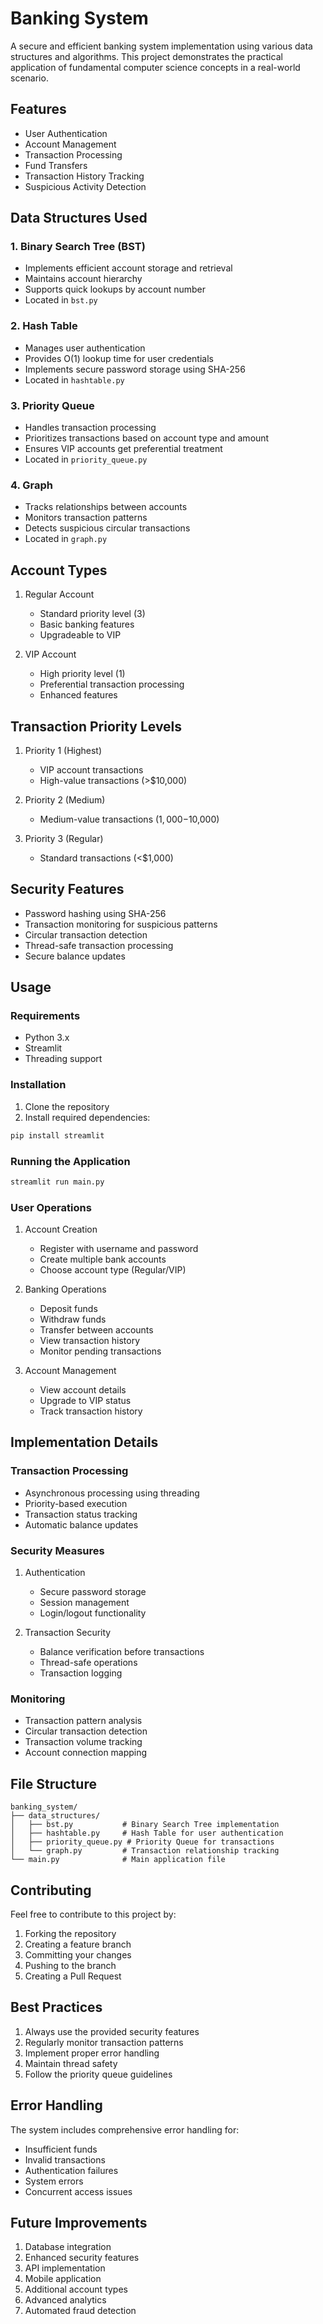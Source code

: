 # Banking System

A secure and efficient banking system implementation using various data structures and algorithms. This project demonstrates the practical application of fundamental computer science concepts in a real-world scenario.

## Features

- User Authentication
- Account Management
- Transaction Processing
- Fund Transfers
- Transaction History Tracking
- Suspicious Activity Detection

## Data Structures Used

### 1. Binary Search Tree (BST)
- Implements efficient account storage and retrieval
- Maintains account hierarchy
- Supports quick lookups by account number
- Located in `bst.py`

### 2. Hash Table
- Manages user authentication
- Provides O(1) lookup time for user credentials
- Implements secure password storage using SHA-256
- Located in `hashtable.py`

### 3. Priority Queue
- Handles transaction processing
- Prioritizes transactions based on account type and amount
- Ensures VIP accounts get preferential treatment
- Located in `priority_queue.py`

### 4. Graph
- Tracks relationships between accounts
- Monitors transaction patterns
- Detects suspicious circular transactions
- Located in `graph.py`

## Account Types

1. Regular Account
   - Standard priority level (3)
   - Basic banking features
   - Upgradeable to VIP

2. VIP Account
   - High priority level (1)
   - Preferential transaction processing
   - Enhanced features

## Transaction Priority Levels

1. Priority 1 (Highest)
   - VIP account transactions
   - High-value transactions (>$10,000)

2. Priority 2 (Medium)
   - Medium-value transactions ($1,000-$10,000)

3. Priority 3 (Regular)
   - Standard transactions (<$1,000)

## Security Features

- Password hashing using SHA-256
- Transaction monitoring for suspicious patterns
- Circular transaction detection
- Thread-safe transaction processing
- Secure balance updates

## Usage

### Requirements
- Python 3.x
- Streamlit
- Threading support

### Installation
1. Clone the repository
2. Install required dependencies:
```bash
pip install streamlit
```

### Running the Application
```bash
streamlit run main.py
```

### User Operations
1. Account Creation
   - Register with username and password
   - Create multiple bank accounts
   - Choose account type (Regular/VIP)

2. Banking Operations
   - Deposit funds
   - Withdraw funds
   - Transfer between accounts
   - View transaction history
   - Monitor pending transactions

3. Account Management
   - View account details
   - Upgrade to VIP status
   - Track transaction history

## Implementation Details

### Transaction Processing
- Asynchronous processing using threading
- Priority-based execution
- Transaction status tracking
- Automatic balance updates

### Security Measures
1. Authentication
   - Secure password storage
   - Session management
   - Login/logout functionality

2. Transaction Security
   - Balance verification before transactions
   - Thread-safe operations
   - Transaction logging

### Monitoring
- Transaction pattern analysis
- Circular transaction detection
- Transaction volume tracking
- Account connection mapping

## File Structure

```
banking_system/
├── data_structures/
│   ├── bst.py           # Binary Search Tree implementation
│   ├── hashtable.py     # Hash Table for user authentication
│   ├── priority_queue.py # Priority Queue for transactions
│   └── graph.py         # Transaction relationship tracking
└── main.py              # Main application file
```

## Contributing

Feel free to contribute to this project by:
1. Forking the repository
2. Creating a feature branch
3. Committing your changes
4. Pushing to the branch
5. Creating a Pull Request

## Best Practices

1. Always use the provided security features
2. Regularly monitor transaction patterns
3. Implement proper error handling
4. Maintain thread safety
5. Follow the priority queue guidelines

## Error Handling

The system includes comprehensive error handling for:
- Insufficient funds
- Invalid transactions
- Authentication failures
- System errors
- Concurrent access issues

## Future Improvements

1. Database integration
2. Enhanced security features
3. API implementation
4. Mobile application
5. Additional account types
6. Advanced analytics
7. Automated fraud detection